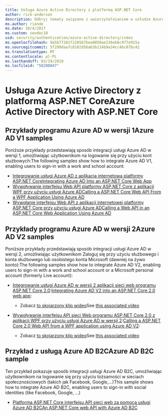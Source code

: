 ```yaml
---
title: Usługa Azure Active Directory z platformą ASP.NET Core
author: rick-anderson
description: Odkryj tematy związane z uwierzytelnianiem w usłudze Azure Active Directory w programie ASP.NET Core.
ms.author: riande
ms.date: 10/4/2017
ms.custom: seodec18
uid: security/authentication/azure-active-directory/index
ms.openlocfilehash: 9a5b77201f228567bea0850ae236eb6c977e915a
ms.sourcegitcommit: 5f299daa7c8102d56a63b214b9a34cc4bc87bc42
ms.translationtype: MT
ms.contentlocale: pl-PL
ms.lasthandoff: 03/19/2019
ms.locfileid: "58208047"
---
```

# <a name="azure-active-directory-with-aspnet-core"></a><span data-ttu-id="fd754-103">Usługa Azure Active Directory z platformą ASP.NET Core</span><span class="sxs-lookup"><span data-stu-id="fd754-103">Azure Active Directory with ASP.NET Core</span></span>

## <a name="azure-ad-v1-samples"></a><span data-ttu-id="fd754-104">Przykłady programu Azure AD w wersji 1</span><span class="sxs-lookup"><span data-stu-id="fd754-104">Azure AD V1 samples</span></span>

<span data-ttu-id="fd754-105">Poniższe przykłady przedstawiają sposób integracji usługi Azure AD w wersji 1, umożliwiając użytkownikom na logowanie się przy użyciu kont służbowych:</span><span class="sxs-lookup"><span data-stu-id="fd754-105">The following samples show how to integrate Azure AD V1, enabling users to sign-in with a work and school account:</span></span>
* [<span data-ttu-id="fd754-106">Integrowanie usługi Azure AD z aplikacją internetową platformy ASP.NET Core</span><span class="sxs-lookup"><span data-stu-id="fd754-106">Integrating Azure AD Into an ASP.NET Core Web App</span></span>](https://azure.microsoft.com/documentation/samples/active-directory-dotnet-webapp-openidconnect-aspnetcore/)
* [<span data-ttu-id="fd754-107">Wywoływanie interfejsu Web API platformy ASP.NET Core z aplikacji WPF przy użyciu usługi Azure AD</span><span class="sxs-lookup"><span data-stu-id="fd754-107">Calling a ASP.NET Core Web API From a WPF Application Using Azure AD</span></span>](https://azure.microsoft.com/documentation/samples/active-directory-dotnet-native-aspnetcore/)
* [<span data-ttu-id="fd754-108">Wywołanie interfejsu Web API z aplikacji internetowej platformy ASP.NET Core przy użyciu usługi Azure AD</span><span class="sxs-lookup"><span data-stu-id="fd754-108">Calling a Web API in an ASP.NET Core Web Application Using Azure AD</span></span>](https://azure.microsoft.com/documentation/samples/active-directory-dotnet-webapp-webapi-openidconnect-aspnetcore/)

## <a name="azure-ad-v2-samples"></a><span data-ttu-id="fd754-109">Przykłady programu Azure AD w wersji 2</span><span class="sxs-lookup"><span data-stu-id="fd754-109">Azure AD V2 samples</span></span>

<span data-ttu-id="fd754-110">Poniższe przykłady przedstawiają sposób integracji usługi Azure AD w wersji 2, umożliwiając użytkownikom Zaloguj się przy użyciu służbowego i konta służbowego lub osobistego konta Microsoft (dawniej na żywo konto):</span><span class="sxs-lookup"><span data-stu-id="fd754-110">The following samples show how to integrate Azure AD V2, enabling users to sign-in with a work and school account or a Microsoft personal account (formerly Live account):</span></span>
* <span data-ttu-id="fd754-111">[Integrowanie usługi Azure AD w wersji 2 aplikacji sieci web programu ASP.NET Core 2.0](https://github.com/Azure-Samples/active-directory-aspnetcore-webapp-openidconnect-v2):</span><span class="sxs-lookup"><span data-stu-id="fd754-111">[Integrating Azure AD V2 into an ASP.NET Core 2.0 web app](https://github.com/Azure-Samples/active-directory-aspnetcore-webapp-openidconnect-v2):</span></span> 
  * <span data-ttu-id="fd754-112">Zobacz [to skojarzony klip wideo](https://channel9.msdn.com/Events/Build/2018/THR5001)</span><span class="sxs-lookup"><span data-stu-id="fd754-112">See [this associated video](https://channel9.msdn.com/Events/Build/2018/THR5001)</span></span> 

* <span data-ttu-id="fd754-113">[Wywoływanie interfejsu API sieci Web programu ASP.NET Core 2.0 z aplikacji WPF przy użyciu usługi Azure AD w wersji 2](https://github.com/azure-samples/active-directory-dotnet-native-aspnetcore-v2):</span><span class="sxs-lookup"><span data-stu-id="fd754-113">[Calling a ASP.NET Core 2.0 Web API from a WPF application using Azure AD V2](https://github.com/azure-samples/active-directory-dotnet-native-aspnetcore-v2):</span></span> 
  * <span data-ttu-id="fd754-114">Zobacz [to skojarzony klip wideo](https://channel9.msdn.com/Events/Build/2018/THR5000)</span><span class="sxs-lookup"><span data-stu-id="fd754-114">See [this associated video](https://channel9.msdn.com/Events/Build/2018/THR5000)</span></span>

## <a name="azure-ad-b2c-sample"></a><span data-ttu-id="fd754-115">Przykład z usługą Azure AD B2C</span><span class="sxs-lookup"><span data-stu-id="fd754-115">Azure AD B2C sample</span></span>

<span data-ttu-id="fd754-116">Ten przykład pokazuje sposób integracji usługi Azure AD B2C, umożliwiając użytkownikom na logowanie się przy użyciu tożsamości w sieciach społecznościowych (takich jak Facebook, Google,...)</span><span class="sxs-lookup"><span data-stu-id="fd754-116">This sample shows how to integrate Azure AD B2C, enabling users to sign-in with social identities (like Facebook, Google, ...)</span></span>
* [<span data-ttu-id="fd754-117">Platforma ASP.NET Core interfejsu API sieci web za pomocą usługi Azure AD B2C</span><span class="sxs-lookup"><span data-stu-id="fd754-117">An ASP.NET Core web API with Azure AD B2C</span></span>](https://azure.microsoft.com/resources/samples/active-directory-b2c-dotnetcore-webapi/)

